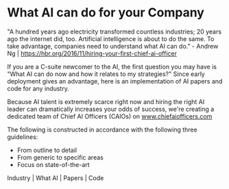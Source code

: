 # What AI can do for your Company

"A hundred years ago electricity transformed countless industries; 20 years ago the internet did, too. Artificial intelligence is about to do the same. To take advantage, companies need to understand what AI can do." - Andrew Ng | https://hbr.org/2016/11/hiring-your-first-chief-ai-officer

If you are a C-suite newcomer to the AI, the first question you may have is "What AI can do now and how it relates to my strategies?" Since early deployment gives an advantage, here is an implementation of AI papers and code for any industry.

Because AI talent is extremely scarce right now and hiring the right AI leader can dramatically increases your odds of success, we're creating a dedicated team of Chief AI Officers (CAIOs) on www.chiefaiofficers.com

The following is constructed in accordance with the following three guidelines:

- From outline to detail
- From generic to specific areas
- Focus on state-of-the-art

Industry | What AI | Papers | Code




